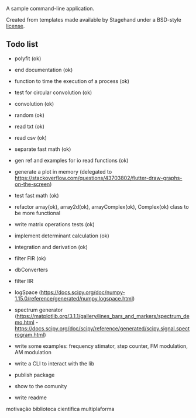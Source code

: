 A sample command-line application.

Created from templates made available by Stagehand under a BSD-style
[license](https://github.com/dart-lang/stagehand/blob/master/LICENSE).

## Todo list
* polyfit (ok)
* end documentation (ok)
* function to time the execution of a process (ok)
* test for circular convolution (ok)
* convolution (ok)
* random (ok)
* read txt (ok)
* read csv (ok)
* separate fast math (ok)
* gen ref and examples for io read functions (ok)
* generate a plot in memory (delegated to https://stackoverflow.com/questions/43703802/flutter-draw-graphs-on-the-screen)
* test fast math (ok)
* refactor array(ok), array2d(ok), arrayComplex(ok), Complex(ok) class to be more functional
* write matrix operations tests (ok)
* implement determinant calculation (ok)
* integration and derivation (ok)
* filter FIR (ok)
* dbConverters
* filter IIR
* logSpace (https://docs.scipy.org/doc/numpy-1.15.0/reference/generated/numpy.logspace.html)
* spectrum generator (https://matplotlib.org/3.1.1/gallery/lines_bars_and_markers/spectrum_demo.html - https://docs.scipy.org/doc/scipy/reference/generated/scipy.signal.spectrogram.html)
* write some examples: frequency stimator, step counter, FM modulation, AM modulation
* write a CLI to interact with the lib

* publish package
* show to the comunity
* write readme

motivação
biblioteca cientifica multiplaforma